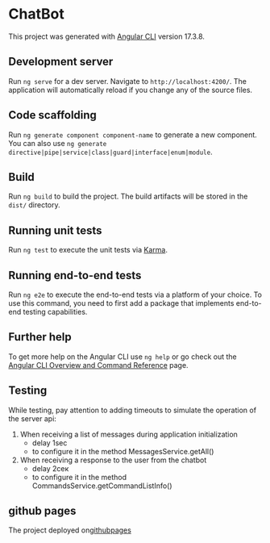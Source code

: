 # ChatBot

This project was generated with [Angular CLI](https://github.com/angular/angular-cli) version 17.3.8.

## Development server

Run `ng serve` for a dev server. Navigate to `http://localhost:4200/`. The application will automatically reload if you change any of the source files.

## Code scaffolding

Run `ng generate component component-name` to generate a new component. You can also use `ng generate directive|pipe|service|class|guard|interface|enum|module`.

## Build

Run `ng build` to build the project. The build artifacts will be stored in the `dist/` directory.

## Running unit tests

Run `ng test` to execute the unit tests via [Karma](https://karma-runner.github.io).

## Running end-to-end tests

Run `ng e2e` to execute the end-to-end tests via a platform of your choice. To use this command, you need to first add a package that implements end-to-end testing capabilities.

## Further help

To get more help on the Angular CLI use `ng help` or go check out the [Angular CLI Overview and Command Reference](https://angular.io/cli) page.

## Testing
While testing, pay attention to adding timeouts to simulate the operation of the server api:
1. When receiving a list of messages during application initialization
   - delay 1sec
   - to configure it in the method MessagesService.getAll()
2. When receiving a response to the user from the chatbot
   - delay 2сек
   - to configure it in the method CommandsService.getCommandListInfo()

## github pages
The project deployed on[githubpages](https://ramaketa.github.io/chat-bot/chat)
